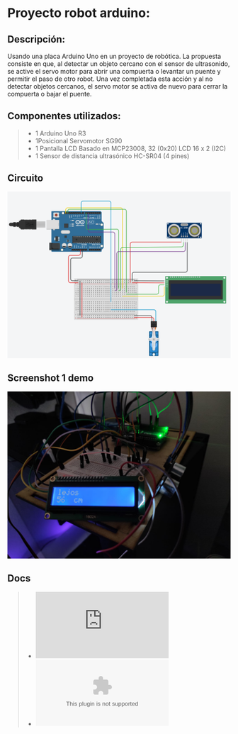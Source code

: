 # Proyecto robot arduino:
## Descripción: 
Usando una placa Arduino Uno en un proyecto de robótica. La propuesta consiste en que, al detectar un objeto cercano con el sensor de ultrasonido, se active el servo motor para abrir una compuerta o levantar un puente y permitir el paso de otro robot. Una vez completada esta acción y al no detectar objetos cercanos, el servo motor se activa de nuevo para cerrar la compuerta o bajar el puente.

## Componentes utilizados:
>- 1 Arduino Uno R3
>- 1Posicional Servomotor SG90
>- 1 Pantalla LCD Basado en MCP23008, 32 (0x20) LCD 16 x 2 (I2C)
>- 1 Sensor de distancia ultrasónico HC-SR04 (4 pines)

## Circuito
![Circuito](https://github.com/LuisSubiabre/robot_ultrasonic_servo/blob/main/assets/imgs/circuit.png)

## Screenshot 1 demo
![Screenshot1](https://github.com/LuisSubiabre/robot_ultrasonic_servo/blob/main/assets/imgs/screenshot1.jpeg)

## Docs
>- ![Scheme](https://github.com/LuisSubiabre/robot_ultrasonic_servo/blob/main/assets/docs/scheme.pdf)
>- ![Components](https://github.com/LuisSubiabre/robot_ultrasonic_servo/blob/main/assets/docs/components.csv)

